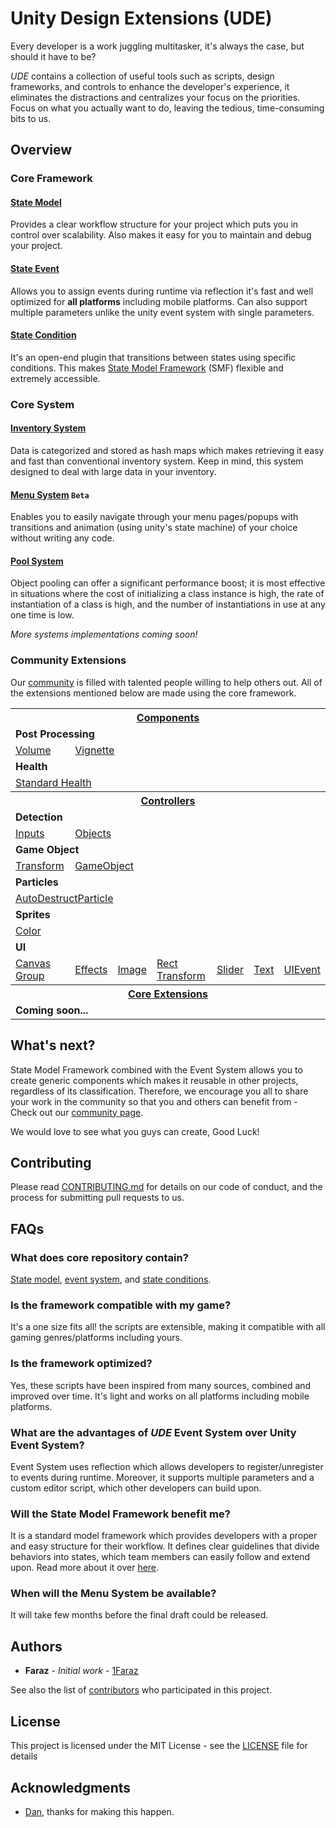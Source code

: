 # Unity Design Extensions (UDE)
Every developer is a work juggling multitasker, it's always the case, but should it have to be?

*UDE* contains a collection of useful tools such as scripts, design frameworks, and controls to enhance the developer's experience, it eliminates the distractions and centralizes your focus on the priorities. Focus on what you actually want to do, leaving the tedious, time-consuming bits to us.

## Overview

### Core Framework
#### [State Model](Assets/Core%20Collections/Framework/README.md)
Provides a clear workflow structure for your project which puts you in control over scalability. Also makes it easy for you to maintain and debug your project.

#### [State Event](Assets/Core%20Collections/Framework/Event/README.md)
Allows you to assign events during runtime via reflection it's fast and well optimized for **all platforms** including mobile platforms. Can also support multiple parameters unlike the unity event system with single parameters.

#### [State Condition](Assets/Core%20Collections/Framework/Conditions/README.md)
It's an open-end plugin that transitions between states using specific conditions. This makes [State Model Framework](Assets/Core%20Collections/Framework/README.md) (SMF) flexible and extremely accessible.

### Core System
#### [Inventory System](Assets/Core%20Collections/Systems/Inventory/README.md)
Data is categorized and stored as hash maps which makes retrieving it easy and fast than conventional inventory system. Keep in mind, this system designed to deal with large data in your inventory.

#### [Menu System](Assets/Core%20Collections/Systems/Menu/README.md) ```Beta```
Enables you to easily navigate through your menu pages/popups with transitions and animation (using unity's state machine) of your choice without writing any code.

#### [Pool System](Assets/Core%20Collections/Systems/Pool/README.md)
Object pooling can offer a significant performance boost; it is most effective in situations where the cost of initializing a class instance is high, the rate of instantiation of a class is high, and the number of instantiations in use at any one time is low.

*More systems implementations coming soon!*

### Community Extensions
Our [community](Assets/Community%20Extensions) is filled with talented people willing to help others out. All of the extensions mentioned below are made using the core framework.

<table class="tg">
  <tr>
    <th class="tg-baqh" colspan="7" width="100%"><a href="Assets/Community%20Extensions/README.md">Components</a></th>
  </tr>
  <tr>
    <td class="tg-baqh" colspan="7"><b>Post Processing</b></td>
  </tr>
  <tr>
    <td class="tg-9hbo" colspan="1"><a href="Assets/Community%20Extensions/Components/Post Processing/Volume.cs">Volume</a></td>
    <td class="tg-9hbo" colspan="6"><a href="Assets/Community%20Extensions/Components/Post Processing/Vignette">Vignette</a></td>
  </tr>
  <tr>
    <td class="tg-baqh" colspan="7"><b>Health</b></td>
  </tr>
  <tr>
    <td class="tg-9hbo" colspan="7" width="25%"><a href="Assets/Community%20Extensions/Components/Health/Standard Health">Standard Health</a></td>
  </tr>
  <tr>
    <th class="tg-baqh" colspan="7"><a href="Assets/Community%20Extensions/README.md">Controllers</a></th>
  </tr>
  <tr>
    <td class="tg-baqh" colspan="7"><b>Detection</b></td>
  </tr>
  <tr>
    <td class="tg-9hbo" colspan="1"><a href="Assets/Community%20Extensions/Controllers/Detect/Inputs">Inputs</a></td>
    <td class="tg-9hbo" colspan="6"><a href="Assets/Community%20Extensions/Controllers/Detect/Objects">Objects</a></td>
  </tr>
  <tr>
    <td class="tg-baqh" colspan="7"><b>Game Object</b></td>
  </tr>
  <tr>
    <td class="tg-9hbo" colspan="1"><a href="Assets/Community%20Extensions/Controllers/Game%20Objects/Transform">Transform</a></td>
    <td class="tg-9hbo" colspan="6"><a href="Assets/Community%20Extensions/Controllers/Game%20Objects/GameObjectEvent.cs">GameObject</a></td>
  </tr>
  <tr>
    <td class="tg-baqh" colspan="7"><b>Particles</b></td>
  </tr>
  <tr>
    <td class="tg-9hbo" colspan="7"><a href="Assets/Community%20Extensions/Controllers/Particles/AutoDestructParticle.cs">AutoDestructParticle</a></td>
  </tr>
  <tr>
    <td class="tg-baqh" colspan="7"><b>Sprites</b></td>
  </tr>
  <tr>
    <td class="tg-9hbo" colspan="7"><a href="Assets/Community%20Extensions/Controllers/Sprites/Color">Color</a></td>
  </tr>
  <tr>
    <td class="tg-baqh" colspan="7"><b>UI</b></td>
  </tr>
  <tr>
    <td class="tg-9hbo"><a href="Assets/Community%20Extensions/Controllers/UI/Canvas%20Group">Canvas Group</a></td>
    <td class="tg-9hbo"><a href="Assets/Community%20Extensions/Controllers/UI/Effects">Effects</a></td>
    <td class="tg-9hbo"><a href="Assets/Community%20Extensions/Controllers/UI/Image">Image</a></td>
    <td class="tg-9hbo"><a href="Assets/Community%20Extensions/Controllers/UI/Rect%20Transform">Rect Transform</a></td>
    <td class="tg-9hbo"><a href="Assets/Community%20Extensions/Controllers/UI/Slider">Slider</a></td>
    <td class="tg-9hbo"><a href="Assets/Community%20Extensions/Controllers/UI/Text">Text</a></td>
    <td class="tg-9hbo"><a href="Assets/Community%20Extensions/Controllers/UI/UIEvent.cs">UIEvent</a></td>
  </tr>
  <tr>
    <th class="tg-baqh" colspan="7"><a href="Assets/Community%20Extensions/README.md">Core Extensions</a></th>
  </tr>
  <tr>
    <td class="tg-baqh" colspan="7"><b>Coming soon...</b></td>
  </tr>
</table>

## What's next?
State Model Framework combined with the Event System allows you to create generic components which makes it reusable in other projects, regardless of its classification. Therefore, we encourage you all to share your work in the community so that you and others can benefit from - Check out our [community page](Assets/Community%20Extensions).

We would love to see what you guys can create, Good Luck!

## Contributing
Please read [CONTRIBUTING.md](CONTRIBUTING.md) for details on our code of conduct, and the process for submitting pull requests to us.

## FAQs
### What does core repository contain?
[State model](Assets/Core%20Collections/Framework/README.md), [event system](Assets/Core%20Collections/Framework/Event/README.md), and [state conditions](Assets/Core%20Collections/Framework/Conditions/README.md).

### Is the framework compatible with my game?
It's a one size fits all! the scripts are extensible, making it compatible with all gaming genres/platforms including yours.

### Is the framework optimized?
Yes, these scripts have been inspired from many sources, combined and improved over time. It's light and works on all platforms including mobile platforms.

### What are the advantages of *UDE* Event System over Unity Event System?
Event System uses reflection which allows developers to register/unregister to events during runtime. Moreover, it supports multiple parameters and a custom editor script, which other developers can build upon.

### Will the State Model Framework benefit me?
It is a standard model framework which provides developers with a proper and easy structure for their workflow. It defines clear guidelines that divide behaviors into states, which team members can easily follow and extend upon. Read more about it over [here](Assets/Core%20Collections/Framework/SMF.md).

### When will the Menu System be available?
It will take few months before the final draft could be released.

## Authors

* **Faraz** - *Initial work* - [1Faraz](https://github.com/1Faraz)

See also the list of [contributors](https://github.com/PepUpStudios/unity-design-extensions/contributors) who participated in this project.

## License

This project is licensed under the MIT License - see the [LICENSE](LICENSE) file for details

## Acknowledgments

* [Dan](@danishmalik.maplesoftwares@gmail.com), thanks for making this happen.
